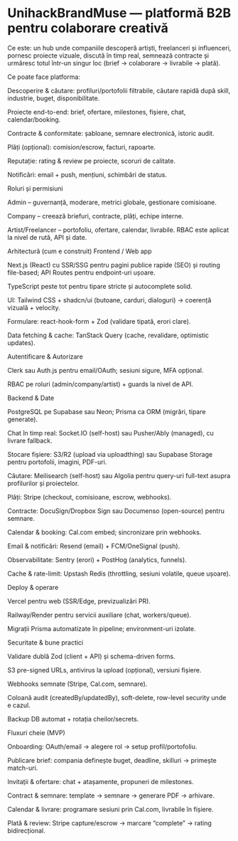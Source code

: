 # UnihackBrandMuse — platformă B2B pentru colaborare creativă

Ce este: un hub unde companiile descoperă artiști, freelanceri și influenceri, pornesc proiecte vizuale, discută în timp real, semnează contracte și urmăresc totul într-un singur loc (brief → colaborare → livrabile → plată).

Ce poate face platforma:

Descoperire & căutare: profiluri/portofolii filtrabile, căutare rapidă după skill, industrie, buget, disponibilitate.

Proiecte end-to-end: brief, ofertare, milestones, fișiere, chat, calendar/booking.

Contracte & conformitate: șabloane, semnare electronică, istoric audit.

Plăți (opțional): comision/escrow, facturi, rapoarte.

Reputație: rating & review pe proiecte, scoruri de calitate.

Notificări: email + push, mențiuni, schimbări de status.

Roluri și permisiuni

Admin – guvernanță, moderare, metrici globale, gestionare comisioane.

Company – creează briefuri, contracte, plăți, echipe interne.

Artist/Freelancer – portofoliu, ofertare, calendar, livrabile.
RBAC este aplicat la nivel de rută, API și date.

Arhitectură (cum e construit)
Frontend / Web app

Next.js (React) cu SSR/SSG pentru pagini publice rapide (SEO) și routing file-based; API Routes pentru endpoint-uri ușoare.

TypeScript peste tot pentru tipare stricte și autocomplete solid.

UI: Tailwind CSS + shadcn/ui (butoane, carduri, dialoguri) → coerență vizuală + velocity.

Formulare: react-hook-form + Zod (validare tipată, erori clare).

Data fetching & cache: TanStack Query (cache, revalidare, optimistic updates).

Autentificare & Autorizare

Clerk sau Auth.js pentru email/OAuth; sesiuni sigure, MFA opțional.

RBAC pe roluri (admin/company/artist) + guards la nivel de API.

Backend & Date

PostgreSQL pe Supabase sau Neon; Prisma ca ORM (migrări, tipare generate).

Chat în timp real: Socket.IO (self-host) sau Pusher/Ably (managed), cu livrare fallback.

Stocare fișiere: S3/R2 (upload via uploadthing) sau Supabase Storage pentru portofolii, imagini, PDF-uri.

Căutare: Meilisearch (self-host) sau Algolia pentru query-uri full-text asupra profilurilor și proiectelor.

Plăți: Stripe (checkout, comisioane, escrow, webhooks).

Contracte: DocuSign/Dropbox Sign sau Documenso (open-source) pentru semnare.

Calendar & booking: Cal.com embed; sincronizare prin webhooks.

Email & notificări: Resend (email) + FCM/OneSignal (push).

Observabilitate: Sentry (erori) + PostHog (analytics, funnels).

Cache & rate-limit: Upstash Redis (throttling, sesiuni volatile, queue ușoare).

Deploy & operare

Vercel pentru web (SSR/Edge, previzualizări PR).

Railway/Render pentru servicii auxiliare (chat, workers/queue).

Migrații Prisma automatizate în pipeline; environment-uri izolate.

Securitate & bune practici

Validare dublă Zod (client + API) și schema-driven forms.

S3 pre-signed URLs, antivirus la upload (opțional), versiuni fișiere.

Webhooks semnate (Stripe, Cal.com, semnare).

Coloană audit (createdBy/updatedBy), soft-delete, row-level security unde e cazul.

Backup DB automat + rotația cheilor/secrets.

Fluxuri cheie (MVP)

Onboarding: OAuth/email → alegere rol → setup profil/portofoliu.

Publicare brief: compania definește buget, deadline, skilluri → primește match-uri.

Invitații & ofertare: chat + atașamente, propuneri de milestones.

Contract & semnare: template → semnare → generare PDF → arhivare.

Calendar & livrare: programare sesiuni prin Cal.com, livrabile în fișiere.

Plată & review: Stripe capture/escrow → marcare “complete” → rating bidirecțional.
